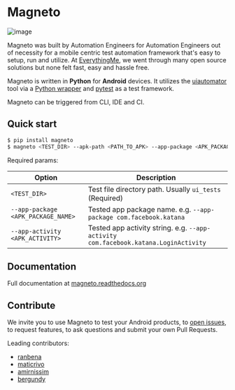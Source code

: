 Magneto
=======

![image]

Magneto was built by Automation Engineers for Automation Engineers out of necessity for a mobile centric test automation
framework that's easy to setup, run and utilize. At [EverythingMe], we went through many open source solutions but none
felt fast, easy and hassle free.

Magneto is written in **Python** for **Android** devices. It utilizes the [uiautomator] tool via
a [Python wrapper] and [pytest] as a test framework.

Magneto can be triggered from CLI, IDE and CI.

Quick start
-----------
```bash
$ pip install magneto
$ magneto <TEST_DIR> --apk-path <PATH_TO_APK> --app-package <APK_PACKAGE_NAME> --app-activity <APP_ACTIVITY>
```


Required params:

| Option | Description |
| --- | --- |
| ``<TEST_DIR>`` | Test file directory path. Usually ``ui_tests`` (Required) |
| ``--app-package <APK_PACKAGE_NAME>``| Tested app package name. e.g. ``--app-package com.facebook.katana`` |
| ``--app-activity <APK_ACTIVITY>`` | Tested app activity string. e.g. ``--app-activity com.facebook.katana.LoginActivity`` |

Documentation
-------------
Full documentation at [magneto.readthedocs.org]


Contribute
----------

We invite you to use Magneto to test your Android products, to [open issues][magneto_issues], to request features, to ask questions
and submit your own Pull Requests.

Leading contributors:

* [ranbena]
* [maticrivo]
* [amirnissim]
* [bergundy]


[uiautomator]: http://developer.android.com/tools/help/uiautomator/index.html
[Python wrapper]: https://github.com/xiaocong/uiautomator
[EverythingMe]: http://everything.me
[pytest]: http://pytest.org/
[magneto_issues]: https://github.com/EverythingMe/Magneto/issues

[ranbena]: https://github.com/ranbena
[maticrivo]: https://github.com/maticrivo
[amirnissim]: https://github.com/amirnissim
[bergundy]: https://github.com/bergundy

[magneto.readthedocs.org]: http://magneto.readthedocs.org

[image]: https://s3.amazonaws.com/evme-static-assets/magneto/Magneto.jpg
